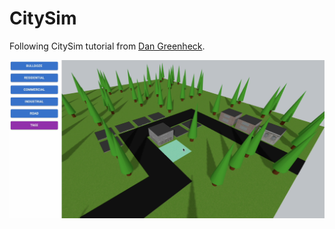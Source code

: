 # CitySim

Following CitySim tutorial from [Dan Greenheck](https://github.com/dgreenheck/simcity-threejs-clone).

![gameplay](./gameplay.png)
